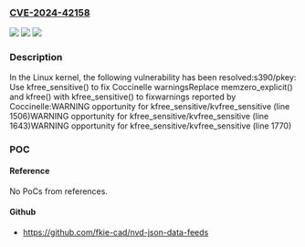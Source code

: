 ### [CVE-2024-42158](https://cve.mitre.org/cgi-bin/cvename.cgi?name=CVE-2024-42158)
![](https://img.shields.io/static/v1?label=Product&message=Linux&color=blue)
![](https://img.shields.io/static/v1?label=Version&message=1da177e4c3f4%3C%2062151a0acde9%20&color=brighgreen)
![](https://img.shields.io/static/v1?label=Vulnerability&message=n%2Fa&color=brighgreen)

### Description

In the Linux kernel, the following vulnerability has been resolved:s390/pkey: Use kfree_sensitive() to fix Coccinelle warningsReplace memzero_explicit() and kfree() with kfree_sensitive() to fixwarnings reported by Coccinelle:WARNING opportunity for kfree_sensitive/kvfree_sensitive (line 1506)WARNING opportunity for kfree_sensitive/kvfree_sensitive (line 1643)WARNING opportunity for kfree_sensitive/kvfree_sensitive (line 1770)

### POC

#### Reference
No PoCs from references.

#### Github
- https://github.com/fkie-cad/nvd-json-data-feeds


